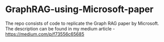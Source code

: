 # GraphRAG-using-Microsoft-paper
The repo consists of code to replicate the Graph RAG paper by Microsoft. The description can be found in my medium article - https://medium.com/p/f73556c65685
